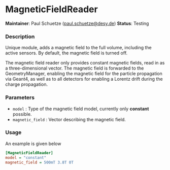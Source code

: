 # MagneticFieldReader
**Maintainer**: Paul Schuetze (<paul.schuetze@desy.de>)
**Status**: Testing

### Description
Unique module, adds a magnetic field to the full volume, including the active sensors. By default, the magnetic field is turned off.

The magnetic field reader only provides constant magnetic fields, read in as a three-dimensional vector. The magnetic field is forwarded to the GeometryManager, enabling the magnetic field for the particle propagation via Geant4, as well as to all detectors for enabling a Lorentz drift during the charge propagation.

### Parameters
* `model` : Type of the magnetic field model, currently only **constant** possible.
* `magnetic_field` : Vector describing the magnetic field.

### Usage
An example is given below

```ini
[MagneticFieldReader]
model = "constant"
magnetic_field = 500mT 3.8T 0T
```